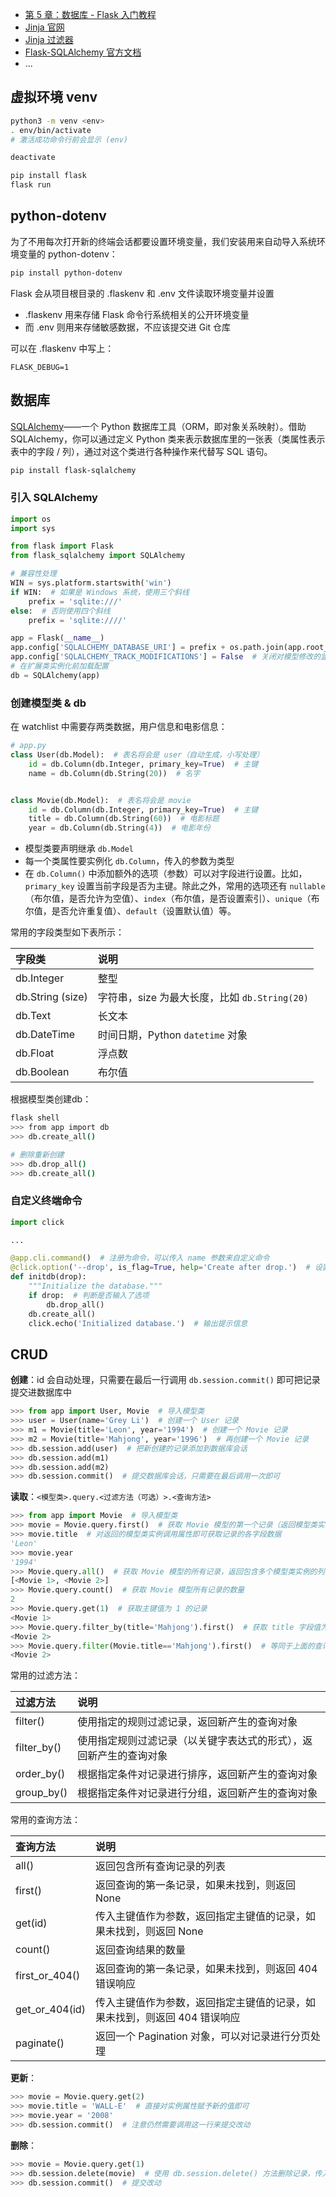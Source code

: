 - [第 5 章：数据库 - Flask 入门教程](https://tutorial.helloflask.com/database/#sqlalchemy)
- [Jinja 官网](https://jinja.palletsprojects.com/en/3.0.x/)
- [Jinja 过滤器](https://jinja.palletsprojects.com/en/3.0.x/templates/#builtin-filters)
- [Flask-SQLAlchemy 官方文档](https://flask-sqlalchemy.palletsprojects.com/en/2.x/)
- ...

## 虚拟环境 venv

```sh
python3 -m venv <env>
. env/bin/activate
# 激活成功命令行前会显示 (env)

deactivate

pip install flask
flask run
```

## python-dotenv

为了不用每次打开新的终端会话都要设置环境变量，我们安装用来自动导入系统环境变量的 python-dotenv：

```sh
pip install python-dotenv
```

Flask 会从项目根目录的 .flaskenv 和 .env 文件读取环境变量并设置
- .flaskenv 用来存储 Flask 命令行系统相关的公开环境变量
- 而 .env 则用来存储敏感数据，不应该提交进 Git 仓库
  

可以在 .flaskenv 中写上：

```
FLASK_DEBUG=1
```

## 数据库

[SQLAlchemy](https://www.sqlalchemy.org/)——一个 Python 数据库工具（ORM，即对象关系映射）。借助 SQLAlchemy，你可以通过定义 Python 类来表示数据库里的一张表（类属性表示表中的字段 / 列），通过对这个类进行各种操作来代替写 SQL 语句。

```sh
pip install flask-sqlalchemy
```



### 引入 SQLAlchemy

```python
import os
import sys

from flask import Flask
from flask_sqlalchemy import SQLAlchemy

# 兼容性处理
WIN = sys.platform.startswith('win')
if WIN:  # 如果是 Windows 系统，使用三个斜线
    prefix = 'sqlite:///'
else:  # 否则使用四个斜线
    prefix = 'sqlite:////'

app = Flask(__name__)
app.config['SQLALCHEMY_DATABASE_URI'] = prefix + os.path.join(app.root_path, 'data.db')  # 找到数据库连接地址
app.config['SQLALCHEMY_TRACK_MODIFICATIONS'] = False  # 关闭对模型修改的监控
# 在扩展类实例化前加载配置
db = SQLAlchemy(app)
```

### 创建模型类 & db

在 watchlist 中需要存两类数据，用户信息和电影信息：

```python
# app.py
class User(db.Model):  # 表名将会是 user（自动生成，小写处理）
    id = db.Column(db.Integer, primary_key=True)  # 主键
    name = db.Column(db.String(20))  # 名字


class Movie(db.Model):  # 表名将会是 movie
    id = db.Column(db.Integer, primary_key=True)  # 主键
    title = db.Column(db.String(60))  # 电影标题
    year = db.Column(db.String(4))  # 电影年份
```



- 模型类要声明继承 `db.Model`
- 每一个类属性要实例化 `db.Column`，传入的参数为类型
- 在 `db.Column()` 中添加额外的选项（参数）可以对字段进行设置。比如，`primary_key` 设置当前字段是否为主键。除此之外，常用的选项还有 `nullable`（布尔值，是否允许为空值）、`index`（布尔值，是否设置索引）、`unique`（布尔值，是否允许重复值）、`default`（设置默认值）等。

常用的字段类型如下表所示：

| 字段类           | 说明                                          |
| :--------------- | :-------------------------------------------- |
| db.Integer       | 整型                                          |
| db.String (size) | 字符串，size 为最大长度，比如 `db.String(20)` |
| db.Text          | 长文本                                        |
| db.DateTime      | 时间日期，Python `datetime` 对象              |
| db.Float         | 浮点数                                        |
| db.Boolean       | 布尔值                                        |

根据模型类创建db：

```sh
flask shell
>>> from app import db
>>> db.create_all()

# 删除重新创建
>>> db.drop_all()
>>> db.create_all()
```

### 自定义终端命令

```python
import click

...

@app.cli.command()  # 注册为命令，可以传入 name 参数来自定义命令
@click.option('--drop', is_flag=True, help='Create after drop.')  # 设置选项
def initdb(drop):
    """Initialize the database."""
    if drop:  # 判断是否输入了选项
        db.drop_all()
    db.create_all()
    click.echo('Initialized database.')  # 输出提示信息
```

## CRUD

**创建**：id 会自动处理，只需要在最后一行调用 `db.session.commit()` 即可把记录提交进数据库中

```python
>>> from app import User, Movie  # 导入模型类
>>> user = User(name='Grey Li')  # 创建一个 User 记录
>>> m1 = Movie(title='Leon', year='1994')  # 创建一个 Movie 记录
>>> m2 = Movie(title='Mahjong', year='1996')  # 再创建一个 Movie 记录
>>> db.session.add(user)  # 把新创建的记录添加到数据库会话
>>> db.session.add(m1)
>>> db.session.add(m2)
>>> db.session.commit()  # 提交数据库会话，只需要在最后调用一次即可
```

**读取**：`<模型类>.query.<过滤方法（可选）>.<查询方法>`

```python
>>> from app import Movie  # 导入模型类
>>> movie = Movie.query.first()  # 获取 Movie 模型的第一个记录（返回模型类实例）
>>> movie.title  # 对返回的模型类实例调用属性即可获取记录的各字段数据
'Leon'
>>> movie.year
'1994'
>>> Movie.query.all()  # 获取 Movie 模型的所有记录，返回包含多个模型类实例的列表
[<Movie 1>, <Movie 2>]
>>> Movie.query.count()  # 获取 Movie 模型所有记录的数量
2
>>> Movie.query.get(1)  # 获取主键值为 1 的记录
<Movie 1>
>>> Movie.query.filter_by(title='Mahjong').first()  # 获取 title 字段值为 Mahjong 的记录
<Movie 2>
>>> Movie.query.filter(Movie.title=='Mahjong').first()  # 等同于上面的查询，但使用不同的过滤方法
<Movie 2>
```



常用的过滤方法：

| 过滤方法    | 说明                                                         |
| :---------- | :----------------------------------------------------------- |
| filter()    | 使用指定的规则过滤记录，返回新产生的查询对象                 |
| filter_by() | 使用指定规则过滤记录（以关键字表达式的形式），返回新产生的查询对象 |
| order_by()  | 根据指定条件对记录进行排序，返回新产生的查询对象             |
| group_by()  | 根据指定条件对记录进行分组，返回新产生的查询对象             |

常用的查询方法：

| 查询方法       | 说明                                                         |
| :------------- | :----------------------------------------------------------- |
| all()          | 返回包含所有查询记录的列表                                   |
| first()        | 返回查询的第一条记录，如果未找到，则返回 None                |
| get(id)        | 传入主键值作为参数，返回指定主键值的记录，如果未找到，则返回 None |
| count()        | 返回查询结果的数量                                           |
| first_or_404() | 返回查询的第一条记录，如果未找到，则返回 404 错误响应        |
| get_or_404(id) | 传入主键值作为参数，返回指定主键值的记录，如果未找到，则返回 404 错误响应 |
| paginate()     | 返回一个 Pagination 对象，可以对记录进行分页处理             |



**更新**：

```python
>>> movie = Movie.query.get(2)
>>> movie.title = 'WALL-E'  # 直接对实例属性赋予新的值即可
>>> movie.year = '2008'
>>> db.session.commit()  # 注意仍然需要调用这一行来提交改动
```



**删除**：

```python
>>> movie = Movie.query.get(1)
>>> db.session.delete(movie)  # 使用 db.session.delete() 方法删除记录，传入模型实例
>>> db.session.commit()  # 提交改动
```

